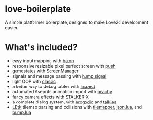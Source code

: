 # love-boilerplate
A simple platformer boilerplate, designed to make Love2d development easier.

# What's included?
- easy input mapping with [baton](https://github.com/tesselode/baton)
- responsive resizable pixel perfect screen with [push](https://github.com/Ulydev/push/)
- gamestates with [ScreenManager](https://github.com/rm-code/screenmanager)
- signals and message passing with [hump.signal](https://github.com/vrld/hump)
- light OOP with [classic](https://github.com/rxi/classic)
- a better way to debug tables with [inspect](https://github.com/kikito/inspect.lua)
- automated Aseprite animation import with [peachy](https://github.com/josh-perry/peachy)
- fancy camera effects with [STALKER-X](https://github.com/a327ex/STALKER-X)
- a complete dialog system, with [erogodic](https://github.com/oniietzschan/erogodic) and [talkies](https://github.com/tanema/talkies)
- [LDtk](https://ldtk.io/) tilemap parsing and collisions with [tilemapper](https://github.com/tducasse/tilemapper), [json.lua](https://github.com/rxi/json.lua), and [bump.lua](https://github.com/kikito/bump.lua)